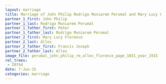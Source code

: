 ```yaml
---
layout: marriage
title: Marriage of John Philip Rodrigo Muniarem Perumal and Mary Lucy Florence Alles
partner_1_first: John Philip
partner_1_last: Rodrigo Muniarem Perumal
partner_1_father_first: Peter
partner_1_father_last: Rodrigo Muniarem Perumal
partner_2_first: Mary Lucy Florence
partner_2_last: Alles
partner_2_father_first: Francis Joseph
partner_2_father_last: Alles
image_file: perumal_john_philip_rm_alles_florence_page_1031_year_1915
rel_trees:
 - I0744
date: 7-Jun-15
categories: marriage
---
```


